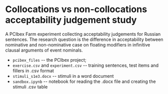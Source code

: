 # Collocations vs non-collocations acceptability judgement study

A PCIbex Farm experiment collecting acceptability judgements for Russian sentences. The research question is the difference in acceptability between nominative and non-nominative case on floating modifiers in infinitive clausal arguments of event nominals.

- `pcibex_files` -- the PCIbex project;
- `exercise.csv` and `experiment.csv` -- training sentences, test items and fillers in .csv format 
- `stimuli_s1e3.docx` -- stimuli in a word document
- `sandbox.ipynb` -- notebook for reading the .docx file and creating the stimuli .csv table
